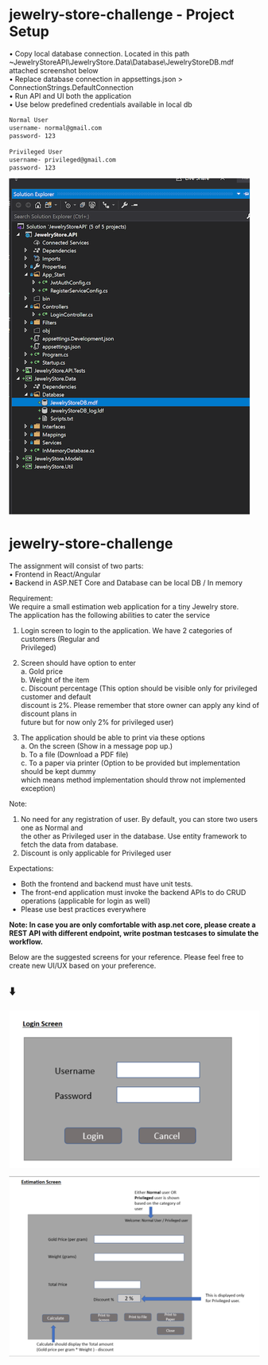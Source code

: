 # jewelry-store-challenge - Project Setup
• Copy local database connection. Located in this path ~JewelryStoreAPI\JewelryStore.Data\Database\JewelryStoreDB.mdf
attached screenshot below<br>
• Replace database connection in appsettings.json > ConnectionStrings.DefaultConnection<br>
• Run API and UI both the application<br>
• Use below predefined credentials available in local db <br>

	Normal User
	username- normal@gmail.com
	password- 123

	Privileged User
	username- privileged@gmail.com
	password- 123

![Connection Setup](localdatabase.png)
	

	
 


# jewelry-store-challenge
The assignment will consist of two parts:  
• Frontend in React/Angular  
• Backend in ASP.NET Core and Database can be local DB / In memory 

Requirement:      
We require a small estimation web application for a tiny Jewelry store.    
The application has the following abilities to cater the service   
1.   Login screen to login to the application. We have 2 categories of customers (Regular and   
Privileged)   

 

2.   Screen should have option to enter    
a.   Gold price   
b.   Weight of the item   
c.   Discount percentage (This option should be visible only for privileged customer and default   
discount is 2%. Please remember that store owner can apply any kind of discount plans in   
future but for now only 2% for privileged user)   

 

3.   The application should be able to print via these options   
a.   On the screen (Show in a message pop up.)   
b.   To a file (Download a PDF file)   
c.   To a paper via printer (Option to be provided but implementation should be kept dummy   
which means method implementation should throw not implemented exception)   

 

Note:    
1.   No need for any registration of user. By default, you can store two users one as Normal and   
the other as Privileged user in the database. Use entity framework to fetch the data from 
database.  
2.   Discount is only applicable for Privileged user   

 

Expectations:   
* Both the frontend and backend must have unit tests. 
* The front-end application must invoke the backend APIs to do CRUD operations (applicable for login as 
well) 
* Please use best practices everywhere 

<b> Note: In case you are only comfortable with asp.net core, please create a REST API with different endpoint, write postman testcases to simulate the workflow.</b>

Below are the suggested screens for your reference. Please feel free to create new UI/UX based on your preference.

## :arrow_down: 

![Login Screen](LoginScreen.PNG)


![Estimation Screen](EstimationScreen.PNG)


